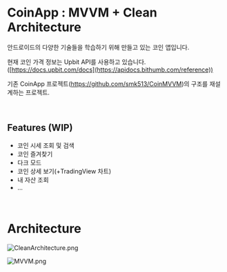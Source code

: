 # CoinApp : MVVM + Clean Architecture

안드로이드의 다양한 기술들을 학습하기 위해 만들고 있는 코인 앱입니다.

현재 코인 가격 정보는 Upbit API를 사용하고 있습니다. ([https://docs.upbit.com/docs](https://apidocs.bithumb.com/reference))

기존 CoinApp 프로젝트(https://github.com/smk513/CoinMVVM)의 구조를 재설계하는 프로젝트.

<br/>

## Features (WIP)
- 코인 시세 조회 및 검색
- 코인 즐겨찾기
- 다크 모드
- 코인 상세 보기(+TradingView 차트)
- 내 자산 조회
- ...

<br/>

# Architecture
![CleanArchitecture.png](https://github.com/smk513/CoinApp/blob/master/readme-res/CleanArchitecture.png?raw=true)

![MVVM.png](https://github.com/smk513/CoinMVVM/blob/Ktor/readme-resource/architecture/MVVM.png?raw=true)